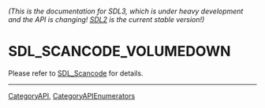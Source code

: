 ###### (This is the documentation for SDL3, which is under heavy development and the API is changing! [SDL2](https://wiki.libsdl.org/SDL2/) is the current stable version!)
# SDL_SCANCODE_VOLUMEDOWN

Please refer to [SDL_Scancode](SDL_Scancode) for details.

----
[CategoryAPI](CategoryAPI), [CategoryAPIEnumerators](CategoryAPIEnumerators)


